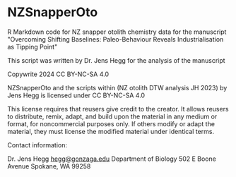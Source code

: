 # NZSnapperOto
R Markdown code for NZ snapper otolith chemistry data for the manuscript "Overcoming Shifting Baselines: Paleo-Behaviour Reveals Industrialisation as Tipping Point"

This script was written by Dr. Jens Hegg for the analysis of the manuscript

Copywrite 2024 CC BY-NC-SA 4.0

NZSnapperOto and the scripts within (NZ otolith DTW analysis JH 2023) by Jens Hegg is licensed under CC BY-NC-SA 4.0 

This license requires that reusers give credit to the creator. It allows reusers to distribute, remix, adapt, and build upon the material in any medium or format, for noncommercial purposes only. If others modify or adapt the material, they must license the modified material under identical terms.

Contact information:

Dr. Jens Hegg
hegg@gonzaga.edu
Department of Biology
502 E Boone Avenue
Spokane, WA 99258
